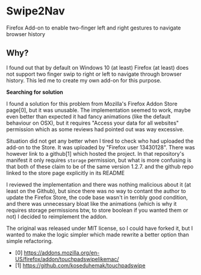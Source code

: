 # Swipe2Nav
Firefox Add-on to enable two-finger left and right gestures to navigate browser history

## Why?

I found out that by default on Windows 10 (at least) Firefox (at least) does not support two finger swip to right or left to navigate through browser history. This led me to create my own add-on for this purpose.

**Searching for solution**

I found a solution for this problem from Mozilla's Firefox Addon Store page[0], but it was unusable. The implementation seemed to work, maybe even better than expected it had fancy animations (like the default behaviour on OSX), but it requires "Access your data for all websites" permission which as some reviews had pointed out was way excessive. 

Situation did not get any better when I tired to check who had uploaded the add-on to the Store. It was uploaded by "Firefox user 13430128". There was however link to a github[1] which hosted the project. In that repository's manifest it only requires `storage` permission, but what is more confusing is that both of these claim to be of the same version 1.2.7. and the github repo linked to the store page explicitly in its README

I reviewed the implementation and there was nothing malicious about it (at least on the Github), but since there was no way to contant the author to update the Firefox Store, the code base wasn't in terribly good condition, and there was unnecessary bloat like the animations (which is why it requires storage permissions btw, to store boolean if you wanted them or not) I decided to reimplement the addon. 

The original was released under MIT license, so I could have forked it, but I wanted to make the logic simpler which made rewrite a better option than simple refactoring.


 - [0] https://addons.mozilla.org/en-US/firefox/addon/touchpadswipelikemac/
 - [1] https://github.com/koseduhemak/touchpadswipe
